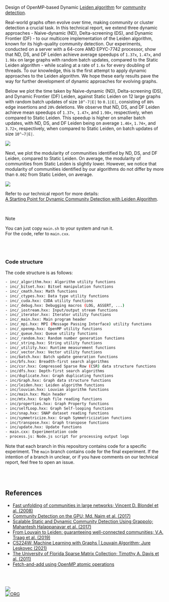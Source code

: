 Design of OpenMP-based Dynamic [Leiden algorithm] for [community detection].

Real-world graphs often evolve over time, making community or cluster detection a crucial task. In this technical report, we extend three dynamic approaches - Naive-dynamic (ND), Delta-screening (DS), and Dynamic Frontier (DF) - to our multicore implementation of the Leiden algorithm, known for its high-quality community detection. Our experiments, conducted on a server with a 64-core AMD EPYC-7742 processor, show that ND, DS, and DF Leiden achieve average speedups of `1.37x`, `1.47x`, and `1.98x` on large graphs with random batch updates, compared to the Static Leiden algorithm - while scaling at a rate of `1.6x` for every doubling of threads. To our knowledge, this is the first attempt to apply dynamic approaches to the Leiden algorithm. We hope these early results pave the way for further development of dynamic approaches for evolving graphs.

Below we plot the time taken by Naive-dynamic (ND), Delta-screening (DS), and Dynamic Frontier (DF) Leiden, against Static Leiden on 12 large graphs with random batch updates of size `10^-7|E|` to `0.1|E|`, consisting of `80%` edge insertions and `20%` deletions. We observe that ND, DS, and DF Leiden achieve mean speedups of `1.37×`,` 1.47×`, and `1.98×`, respectively, when compared to Static Leiden. This speedup is higher on smaller batch updates, with ND, DS, and DF Leiden being on average `1.46×`, `1.74×`, and `3.72×`, respectively, when compared to Static Leiden, on batch updates of size `10^−7|E|`.

[![](https://i.imgur.com/dOY2xuE.png)][sheets-o1]

Next, we plot the modularity of communities identified by ND, DS, and DF Leiden, compared to Static Leiden. On average, the modularity of communities from Static Leiden is slightly lower. However, we notice that modularity of communities identified by our algorithms do not differ by more than `0.002` from Static Leiden, on average.

[![](https://i.imgur.com/HkvkybT.png)][sheets-o1]

Refer to our technical report for more details: \
[A Starting Point for Dynamic Community Detection with Leiden Algorithm][report].

<br>

> [!NOTE]
> You can just copy `main.sh` to your system and run it. \
> For the code, refer to `main.cxx`.

[Leiden algorithm]: https://www.nature.com/articles/s41598-019-41695-z
[community detection]: https://en.wikipedia.org/wiki/Community_search
[Prof. Dip Sankar Banerjee]: https://sites.google.com/site/dipsankarban/
[Prof. Kishore Kothapalli]: https://faculty.iiit.ac.in/~kkishore/
[SuiteSparse Matrix Collection]: https://sparse.tamu.edu
[sheets-o1]: https://docs.google.com/spreadsheets/d/1hJBGzr2Xo9PLkiH2zDctvIoD8fXbstqOr1J2Qf6zeVY/edit?usp=sharing
[report]: https://arxiv.org/abs/2405.11658

<br>
<br>


### Code structure

The code structure is as follows:

```bash
- inc/_algorithm.hxx: Algorithm utility functions
- inc/_bitset.hxx: Bitset manipulation functions
- inc/_cmath.hxx: Math functions
- inc/_ctypes.hxx: Data type utility functions
- inc/_cuda.hxx: CUDA utility functions
- inc/_debug.hxx: Debugging macros (LOG, ASSERT, ...)
- inc/_iostream.hxx: Input/output stream functions
- inc/_iterator.hxx: Iterator utility functions
- inc/_main.hxx: Main program header
- inc/_mpi.hxx: MPI (Message Passing Interface) utility functions
- inc/_openmp.hxx: OpenMP utility functions
- inc/_queue.hxx: Queue utility functions
- inc/_random.hxx: Random number generation functions
- inc/_string.hxx: String utility functions
- inc/_utility.hxx: Runtime measurement functions
- inc/_vector.hxx: Vector utility functions
- inc/batch.hxx: Batch update generation functions
- inc/bfs.hxx: Breadth-first search algorithms
- inc/csr.hxx: Compressed Sparse Row (CSR) data structure functions
- inc/dfs.hxx: Depth-first search algorithms
- inc/duplicate.hxx: Graph duplicating functions
- inc/Graph.hxx: Graph data structure functions
- inc/leiden.hxx: Leiden algorithm functions
- inc/louvian.hxx: Louvian algorithm functions
- inc/main.hxx: Main header
- inc/mtx.hxx: Graph file reading functions
- inc/properties.hxx: Graph Property functions
- inc/selfLoop.hxx: Graph Self-looping functions
- inc/snap.hxx: SNAP dataset reading functions
- inc/symmetricize.hxx: Graph Symmetricization functions
- inc/transpose.hxx: Graph transpose functions
- inc/update.hxx: Update functions
- main.cxx: Experimentation code
- process.js: Node.js script for processing output logs
```

Note that each branch in this repository contains code for a specific experiment. The `main` branch contains code for the final experiment. If the intention of a branch in unclear, or if you have comments on our technical report, feel free to open an issue.

<br>
<br>


## References

- [Fast unfolding of communities in large networks; Vincent D. Blondel et al. (2008)](https://arxiv.org/abs/0803.0476)
- [Community Detection on the GPU; Md. Naim et al. (2017)](https://arxiv.org/abs/1305.2006)
- [Scalable Static and Dynamic Community Detection Using Grappolo; Mahantesh Halappanavar et al. (2017)](https://ieeexplore.ieee.org/document/8091047)
- [From Louvain to Leiden: guaranteeing well-connected communities; V.A. Traag et al. (2019)](https://www.nature.com/articles/s41598-019-41695-z)
- [CS224W: Machine Learning with Graphs | Louvain Algorithm; Jure Leskovec (2021)](https://www.youtube.com/watch?v=0zuiLBOIcsw)
- [The University of Florida Sparse Matrix Collection; Timothy A. Davis et al. (2011)](https://doi.org/10.1145/2049662.2049663)
- [Fetch-and-add using OpenMP atomic operations](https://stackoverflow.com/a/7918281/1413259)

<br>
<br>


[![](https://i.imgur.com/Z0g3W0u.jpg)](https://www.youtube.com/watch?v=yqO7wVBTuLw&pp)<br>
[![ORG](https://img.shields.io/badge/org-puzzlef-green?logo=Org)](https://puzzlef.github.io)
